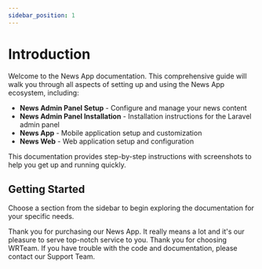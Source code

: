 ```yaml
---
sidebar_position: 1
---
```


# Introduction

Welcome to the News App documentation. This comprehensive guide will walk you through all aspects of setting up and using the News App ecosystem, including:

- **News Admin Panel Setup** - Configure and manage your news content
- **News Admin Panel Installation** - Installation instructions for the Laravel admin panel
- **News App** - Mobile application setup and customization
- **News Web** - Web application setup and configuration

This documentation provides step-by-step instructions with screenshots to help you get up and running quickly.

## Getting Started

Choose a section from the sidebar to begin exploring the documentation for your specific needs.

Thank you for purchasing our News App. It really means a lot and it's our pleasure to serve top-notch service to you. Thank you for choosing WRTeam. If you have trouble with the code and documentation, please contact our Support Team.
